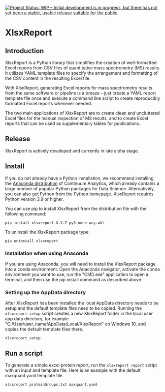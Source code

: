 [![Project Status: WIP – Initial development is in progress, but there has not yet been a stable, usable release suitable for the public.](https://www.repostatus.org/badges/latest/wip.svg)](https://www.repostatus.org/#wip)

# XlsxReport

## Introduction

XlsxReport is a Python library that simplifies the creation of well-formatted Excel reports from CSV files of quantitative mass spectrometry (MS) results. It utilizes YAML template files to specify the arrangement and formatting of the CSV content in the resulting Excel file.

With XlsxReport, generating Excel reports for mass spectrometry results from the same software or pipeline is a breeze – just create a YAML report template file once and execute a command line script to create reproducibly formatted Excel reports whenever needed.

The two main applications of XlsxReport are to create clean and uncluttered Excel files for the manual inspection of MS results, and to create Excel reports that can be used as supplementary tables for publications.

## Release

XlsxReport is actively developed and currently in late alpha stage.


## Install

If you do not already have a Python installation, we recommend installing the [Anaconda distribution](https://www.continuum.io/downloads) of Continuum Analytics, which already contains a large number of popular Python packages for Data Science. Alternatively, you can also get Python from the [Python homepage](https://www.python.org/downloads/windows). XlsxReport requires Python version 3.9 or higher.

You can use pip to install XlsxReport from the distribution file with the following command:

```
pip install xlsxreport-X.Y.Z-py3-none-any.whl
```

To uninstall the XlsxReport package type:

```
pip uninstall xlsxreport
```


### Installation when using Anaconda

If you are using Anaconda, you will need to install the XlsxReport package into a conda environment. Open the Anaconda navigator, activate the conda environment you want to use, run the "CMD.exe" application to open a terminal, and then use the pip install command as described above.


### Setting up the AppData directory

After XlsxReport has been installed the local AppData directory needs to be setup and the default template files need to be copied. Running the `xlsxreport setup` script creates a new XlsxReport folder in the local user app data directory, for example "C:/User/user_name/AppData/Local/XlsxReport" on Windows 10, and copies the default template files there.

```
xlsxreport_setup
```


## Run a script

To generate a simple excel protein report, run the `xlsxreport report` script with an input and template file. Here is an example with the default maxquant.yaml template file.

```
xlsxreport proteinGroups.txt maxquant.yaml
```
